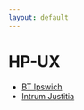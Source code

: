 ```yaml
---
layout: default
---
```

# HP-UX
* [BT Ipswich](/assignments/BT%20Ipswich.html)
* [Intrum Justitia](/assignments/Intrum%20Justitia.html)
